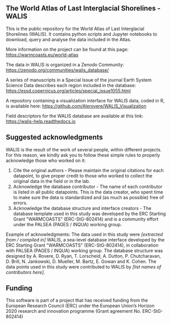 ## The World Atlas of Last Interglacial Shorelines - WALIS

This is the public repository for the World Atlas of Last Interglacial Shorelines (WALIS). It contains python scripts and Jupyter notebooks to download, query and analyse the data included in the Atlas.

More information on the project can be found at this page: https://warmcoasts.eu/world-atlas

The data in WALIS is organized in a Zenodo Community: https://zenodo.org/communities/walis_database/

A series of manuscripts in a Special Issue of the journal Earth System Science Data describes each region included in the database: https://essd.copernicus.org/articles/special_issue1055.html

A repository containing a visualization interface for WALIS data, coded in R, is available here: https://github.com/Alerovere/WALIS_Visualization

Field descriptors for the WALIS database are available at this link: https://walis-help.readthedocs.io

## Suggested acknowledgments
WALIS is the result of the work of several people, within different projects. For this reason, we kindly ask you to follow these simple rules to properly acknowledge those who worked on it:

1. Cite the original authors - Please maintain the original citations for each datapoint, to give proper credit to those who worked to collect the original data in the field or in the lab.
2. Acknowledge the database contributor - The name of each contributor is listed in all public datapoints. This is the data creator, who spent time to make sure the data is standardized and (as much as possible) free of errors.
3. Acknowledge the database structure and interface creators - The database template used in this study was developed by the ERC Starting Grant "WARMCOASTS" (ERC-StG-802414) and is a community effort under the PALSEA (PAGES / INQUA) working group.

Example of acknowledgments: The data used in this study were *[extracted from / compiled in]* WALIS, a sea-level database interface developed by the ERC Starting Grant "WARMCOASTS" (ERC-StG-802414), in collaboration with PALSEA (PAGES / INQUA) working group. The database structure was designed by A. Rovere, D. Ryan, T. Lorscheid, A. Dutton, P. Chutcharavan, D. Brill, N. Jankowski, D. Mueller, M. Bartz, E. Gowan and K. Cohen. The data points used in this study were contributed to WALIS by *[list names of contributors here]*.

## Funding
This software is part of a project that has received funding from the European Research Council (ERC) under the European Union’s Horizon 2020 research and innovation programme (Grant agreement No. ERC-StG-802414)

